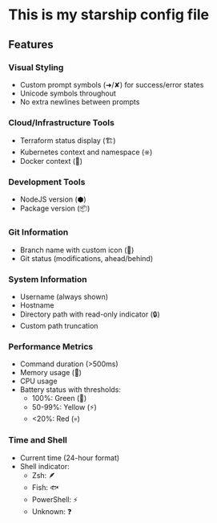 # This is my starship config file

## Features

### Visual Styling
- Custom prompt symbols (➜/✘) for success/error states
- Unicode symbols throughout
- No extra newlines between prompts

### Cloud/Infrastructure Tools
- Terraform status display (🏗️)
- Kubernetes context and namespace (⎈)
- Docker context (🐳)

### Development Tools
- NodeJS version (⬢)
- Package version (📦)

### Git Information
- Branch name with custom icon (🌱)
- Git status (modifications, ahead/behind)

### System Information
- Username (always shown)
- Hostname
- Directory path with read-only indicator (🔒)
- Custom path truncation

### Performance Metrics
- Command duration (>500ms)
- Memory usage (🧠)
- CPU usage
- Battery status with thresholds:
  - 100%: Green (🔋)
  - 50-99%: Yellow (⚡️)
  - <20%: Red (💀)

### Time and Shell
- Current time (24-hour format)
- Shell indicator:
  - Zsh: 🪶
  - Fish: 🐟
  - PowerShell: ⚡
  - Unknown: ❓